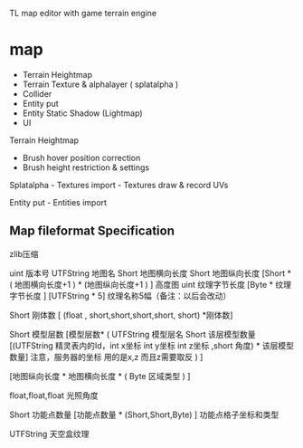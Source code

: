 TL map editor 
with game terrain engine


# map

- Terrain Heightmap
- Terrain Texture & alphalayer ( splatalpha )
- Collider
- Entity put
- Entity Static Shadow (Lightmap)
- UI

Terrain Heightmap
 - Brush hover position correction
 - Brush height restriction & settings

Splatalpha
    - Textures import 
    - Textures draw & record UVs

Entity put
    - Entities import 



## Map fileformat Specification
zlib压缩

uint 版本号
UTFString 地图名
Short 地图横向长度
Short 地图纵向长度
[Short * ( 地图横向长度+1 ) * (地图纵向长度+1 ) ] 高度图
uint 纹理字节长度
[Byte * 纹理字节长度 ]
[UTFString * 5] 纹理名称5幅（备注：以后会改动）

Short 刚体数
[ (float ,     short,short,short,short,   short)     *刚体数]

Short 模型层数
     [模型层数*
          (
          UTFString 模型层名
          Short 该层模型数量
               [(UTFString 精灵表内的Id，int x坐标 int y坐标 int z坐标 ,short 角度) * 该层模型数量]  注意，服务器的坐标 用的是x,z 而且z需要取反
          )
     ]

[地图纵向长度 *
     地图横向长度 * ( Byte 区域类型 )
]

float,float,float  光照角度

Short 功能点数量
[功能点数量 * (Short,Short,Byte) ] 功能点格子坐标和类型


UTFString 天空盒纹理

